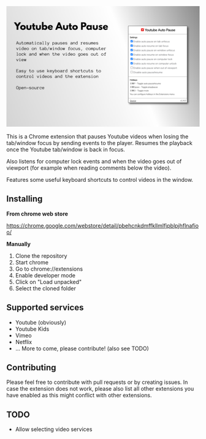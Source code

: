 ![Youtube Auto Pause](yt_auto_pause.png)

This is a Chrome extension that pauses Youtube videos when losing the tab/window focus by
sending events to the player. Resumes the playback once the Youtube tab/window is back in focus.

Also listens for computer lock events and when the video goes out of viewport
(for example when reading comments below the video).

Features some useful keyboard shortcuts to control videos in the window.

## Installing

**From chrome web store**

https://chrome.google.com/webstore/detail/pbehcnkdmffkllmlfjpblpjhflnafioo/

**Manually**

1. Clone the repository
2. Start chrome
3. Go to chrome://extensions
4. Enable developer mode
5. Click on "Load unpacked"
6. Select the cloned folder

## Supported services

- Youtube (obviously)
- Youtube Kids
- Vimeo
- Netflix
- ... More to come, please contribute! (also see TODO)

## Contributing

Please feel free to contribute with pull requests or by creating issues. In case
the extension does not work, please also list all other extensions you have
enabled as this might conflict with other extensions.

## TODO

- Allow selecting video services
